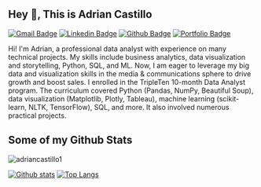 ## Hey 👋, This is Adrian Castillo
[![Gmail Badge](https://img.shields.io/badge/-adriancastill290@gmail.com-c14438?style=flat&logo=Gmail&logoColor=white&link=mailto:adriancastill290@gmail.com)](mailto:adriancastill290@gmail.com) 
[![Linkedin Badge]([https://img.shields.io/badge/-www.linkedin.com/in/adriancastillo--0072b1?style=flat&logo=Linkedin&logoColor=white&link=https://www.linkedin.com/in/www.linkedin.com/in/adriancastillo-/)](https://www.linkedin.com/in/www.linkedin.com/in/adriancastillo-/](https://www.linkedin.com/in/adrian-castillo-/)) [![Github Badge](https://img.shields.io/badge/-adriancastillo1-grey?style=flat&logo=github&logoColor=white&link=https://github.com/adriancastillo1/)](https://www.github.com/adriancastillo1/) [![Portfolio Badge](https://img.shields.io/badge/portfolio-web-blue?style=flat&link=https://github.com/adrian-castillo1/)](https://github.com/adrian-castillo1/) <p align='left'>Hi! I'm Adrian, a professional data analyst with experience on many technical projects. My skills include business analytics, data visualization and storytelling, Python, SQL, and ML. Now, I am eager to leverage my big data and visualization skills in the media & communications sphere to drive growth and boost sales. I enrolled in the TripleTen 10-month Data Analyst program. The curriculum covered Python (Pandas, NumPy, Beautiful Soup), data visualization (Matplotlib, Plotly, Tableau), machine learning (scikit-learn, NLTK, TensorFlow), SQL, and more. It also involved numerous practical projects.</p>
## Some of my Github Stats
<p align=left> <img src=https://komarev.com/ghpvc/?username=adriancastillo1 alt=adriancastillo1 /> </p>

[![Github stats](https://github-readme-stats.vercel.app/api?username=adriancastillo1&show_icons=true&include_all_commits=true)](https://github.com/adriancastillo1/github-readme-stats)
[![Top Langs](https://github-readme-stats.vercel.app/api/top-langs/?username=adriancastillo1&layout=compact)](https://github.com/adriancastillo1/github-readme-stats)
